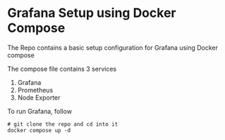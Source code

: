 # Grafana Setup using Docker Compose

The Repo contains a basic setup configuration for Grafana using Docker compose

The compose file contains 3 services
1. Grafana
2. Prometheus
3. Node Exporter

To run Grafana, follow
```
# git clone the repo and cd into it
docker compose up -d
```
